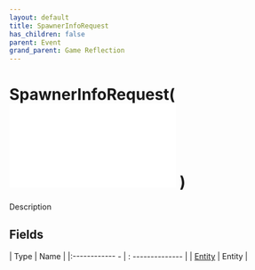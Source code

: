 ```yaml
---
layout: default
title: SpawnerInfoRequest
has_children: false
parent: Event
grand_parent: Game Reflection
---
```

# SpawnerInfoRequest( ![ EntityEventBase ](game-reflection/events/entity_event_base.md) )
Description 

## Fields
| Type | Name |
|:------------ - | : -------------- |
| [Entity](game-reflection/classes/entity.md) | Entity |
